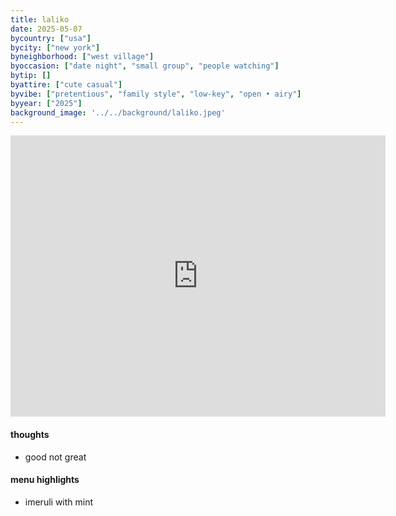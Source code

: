 ```yaml
---
title: laliko
date: 2025-05-07
bycountry: ["usa"]
bycity: ["new york"]
byneighborhood: ["west village"]
byoccasion: ["date night", "small group", "people watching"]
bytip: []
byattire: ["cute casual"]
byvibe: ["pretentious", "family style", "low-key", "open • airy"]
byyear: ["2025"]
background_image: '../../background/laliko.jpeg'
---
```


<iframe src="https://www.google.com/maps/embed?pb=!1m18!1m12!1m3!1d3023.4805971905053!2d-74.0075187240385!3d40.729449271391005!2m3!1f0!2f0!3f0!3m2!1i1024!2i768!4f13.1!3m3!1m2!1s0x89c25992966d5eaf%3A0xccdd6a7b4672891b!2sLALIKO!5e0!3m2!1sen!2sus!4v1750986485402!5m2!1sen!2sus" width="600" height="450" style="border:0;" allowfullscreen="" loading="lazy" referrerpolicy="no-referrer-when-downgrade"></iframe>

#### thoughts
* good not great

#### menu highlights
* imeruli with mint